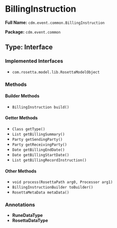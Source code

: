 # BillingInstruction

**Full Name:** `cdm.event.common.BillingInstruction`

**Package:** `cdm.event.common`

## Type: Interface

### Implemented Interfaces

- `com.rosetta.model.lib.RosettaModelObject`

### Methods

#### Builder Methods

- `BillingInstruction build()`

#### Getter Methods

- `Class getType()`
- `List getBillingSummary()`
- `Party getSendingParty()`
- `Party getReceivingParty()`
- `Date getBillingEndDate()`
- `Date getBillingStartDate()`
- `List getBillingRecordInstruction()`

#### Other Methods

- `void process(RosettaPath arg0, Processor arg1)`
- `BillingInstructionBuilder toBuilder()`
- `RosettaMetaData metaData()`

### Annotations

- **RuneDataType**
- **RosettaDataType**

